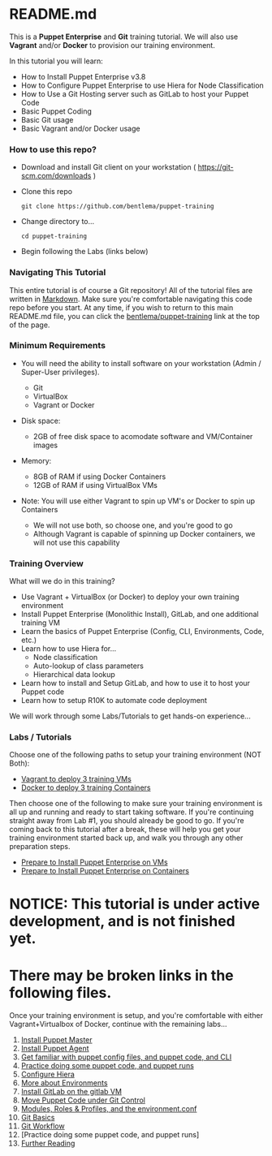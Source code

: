 # README.md #

This is a **Puppet Enterprise** and **Git** training tutorial.
We will also use **Vagrant** and/or **Docker** to provision our training environment.

In this tutorial you will learn:

* How to Install Puppet Enterprise v3.8
* How to Configure Puppet Enterprise to use Hiera for Node Classification
* How to Use a Git Hosting server such as GitLab to host your Puppet Code
* Basic Puppet Coding
* Basic Git usage
* Basic Vagrant and/or Docker usage

### How to use this repo? ###

* Download and install Git client on your workstation ( https://git-scm.com/downloads )

* Clone this repo

     `git clone https://github.com/bentlema/puppet-training`

* Change directory to...

     `cd puppet-training`

* Begin following the Labs (links below)

### Navigating This Tutorial ###

This entire tutorial is of course a Git repository!  All of the tutorial
files are written in [Markdown](https://en.wikipedia.org/wiki/Markdown).
Make sure you're comfortable navigating this code repo before you start.
At any time, if you wish to return to this main README.md file, you can
click the [bentlema/puppet-training](https://github.com/bentlema/puppet-training) link at the top of the page.

### Minimum Requirements ##

* You will need the ability to install software on your workstation (Admin / Super-User privileges).
    - Git
    - VirtualBox
    - Vagrant or Docker

* Disk space:
    - 2GB of free disk space to acomodate software and VM/Container images

* Memory:
    - 8GB of RAM if using Docker Containers
    - 12GB of RAM if using VirtualBox VMs

* Note: You will use either Vagrant to spin up VM's or Docker to spin up Containers
    - We will not use both, so choose one, and you're good to go
    - Although Vagrant is capable of spinning up Docker containers, we will
      not use this capability

### Training Overview ###

What will we do in this training?

* Use Vagrant + VirtualBox (or Docker) to deploy your own training environment
* Install Puppet Enterprise (Monolithic Install), GitLab, and one additional training VM
* Learn the basics of Puppet Enterprise (Config, CLI, Environments, Code, etc.)
* Learn how to use Hiera for...
    - Node classification
    - Auto-lookup of class parameters
    - Hierarchical data lookup
* Learn how to install and Setup GitLab, and how to use it to host your Puppet code
* Learn how to setup R10K to automate code deployment


We will work through some Labs/Tutorials to get hands-on experience...


### Labs / Tutorials ###

Choose one of the following paths to setup your training environment (NOT Both):

*  [Vagrant to deploy 3 training VMs](/tutorial/01v-Provision-Training-VMs.md)
*  [Docker to deploy 3 training Containers](/tutorial/01c-Provision-Training-Containers.md)

Then choose one of the following to make sure your training environment is all
up and running and ready to start taking software.  If you're continuing straight
away from Lab #1, you should already be good to go.  If you're coming back to this
tutorial after a break, these will help you get your training environment started
back up, and walk you through any other preparation steps.

*  [Prepare to Install Puppet Enterprise on VMs](/tutorial/02v-Prep-to-Install-Puppet-Master.md)
*  [Prepare to Install Puppet Enterprise on Containers](/tutorial/02c-Prep-to-Install-Puppet-Master.md)

# NOTICE:  This tutorial is under active development, and is not finished yet. #
#          There may be broken links in the following files. #

Once your training environment is setup, and you're comfortable with
either Vagrant+Virtualbox of Docker, continue with the remaining labs...

1.  [Install Puppet Master](/tutorial/03-Install-Puppet-Master.md)
2.  [Install Puppet Agent](/tutorial/04-Install-Puppet-Agent.md)
3.  [Get familiar with puppet config files, and puppet code, and CLI](/tutorial/04-Puppet-Config-and-Code.md)
4.  [Practice doing some puppet code, and puppet runs](/tutorial/05-Puppet-Code-Practice.md)
5.  [Configure Hiera](/tutorial/06-Config-Hiera.md)
6.  [More about Environments](/tutorial/07-Environments.md)
7.  [Install GitLab on the gitlab VM](/tutorial/08-Install-GitLab.md)
8.  [Move Puppet Code under Git Control](/tutorial/09-Move-Puppet-Code-to-GitLab.md)
10. [Modules, Roles & Profiles, and the environment.conf](/tutorial/10-Roles-and-Profiles.md)
11. [Git Basics](/tutorial/11-Git-Basics.md)
12. [Git Workflow](/tutorial/12-Git-Workflow.md)
88. [Practice doing some puppet code, and puppet runs]
99. [Further Reading](/tutorial/YY-Further-Reading.md)



